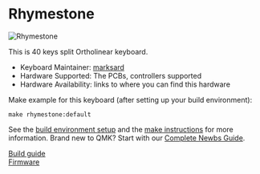 # Rhymestone

![Rhymestone](https://github.com/marksard/Keyboards/blob/7950099e0679a6626dc9f77a70b8c6616d7030cf/_image/_rhymestone.jpg)  

This is 40 keys split Ortholinear keyboard.  

* Keyboard Maintainer: [marksard](https://github.com/marksard)
* Hardware Supported: The PCBs, controllers supported
* Hardware Availability: links to where you can find this hardware

Make example for this keyboard (after setting up your build environment):

    make rhymestone:default

See the [build environment setup](https://docs.qmk.fm/#/getting_started_build_tools) and the [make instructions](https://docs.qmk.fm/#/getting_started_make_guide) for more information. Brand new to QMK? Start with our [Complete Newbs Guide](https://docs.qmk.fm/#/newbs).

[Build guide](https://github.com/marksard/Keyboards/blob/master/rhymestone/documents/rhymestone_buildguide.md)  
[Firmware](https://github.com/marksard/qmk_firmware/tree/my_customize/keyboards/rhymestone)  
